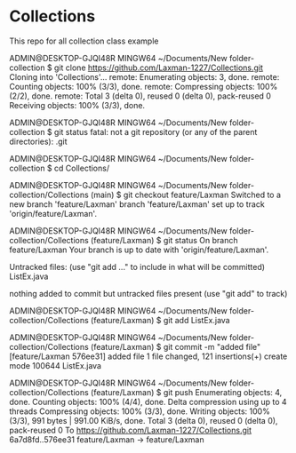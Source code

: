 # Collections
This repo for all collection class example




ADMIN@DESKTOP-GJQI48R MINGW64 ~/Documents/New folder-collection
$ git clone https://github.com/Laxman-1227/Collections.git
Cloning into 'Collections'...
remote: Enumerating objects: 3, done.
remote: Counting objects: 100% (3/3), done.
remote: Compressing objects: 100% (2/2), done.
remote: Total 3 (delta 0), reused 0 (delta 0), pack-reused 0
Receiving objects: 100% (3/3), done.

ADMIN@DESKTOP-GJQI48R MINGW64 ~/Documents/New folder-collection
$ git status
fatal: not a git repository (or any of the parent directories): .git

ADMIN@DESKTOP-GJQI48R MINGW64 ~/Documents/New folder-collection
$ cd Collections/

ADMIN@DESKTOP-GJQI48R MINGW64 ~/Documents/New folder-collection/Collections (main)
$ git checkout feature/Laxman
Switched to a new branch 'feature/Laxman'
branch 'feature/Laxman' set up to track 'origin/feature/Laxman'.

ADMIN@DESKTOP-GJQI48R MINGW64 ~/Documents/New folder-collection/Collections (feature/Laxman)
$ git status
On branch feature/Laxman
Your branch is up to date with 'origin/feature/Laxman'.

Untracked files:
  (use "git add <file>..." to include in what will be committed)
        ListEx.java

nothing added to commit but untracked files present (use "git add" to track)

ADMIN@DESKTOP-GJQI48R MINGW64 ~/Documents/New folder-collection/Collections (feature/Laxman)
$ git add ListEx.java


ADMIN@DESKTOP-GJQI48R MINGW64 ~/Documents/New folder-collection/Collections (feature/Laxman)
$ git commit -m "added file"
[feature/Laxman 576ee31] added file
 1 file changed, 121 insertions(+)
 create mode 100644 ListEx.java

ADMIN@DESKTOP-GJQI48R MINGW64 ~/Documents/New folder-collection/Collections (feature/Laxman)
$ git push
Enumerating objects: 4, done.
Counting objects: 100% (4/4), done.
Delta compression using up to 4 threads
Compressing objects: 100% (3/3), done.
Writing objects: 100% (3/3), 991 bytes | 991.00 KiB/s, done.
Total 3 (delta 0), reused 0 (delta 0), pack-reused 0
To https://github.com/Laxman-1227/Collections.git
   6a7d8fd..576ee31  feature/Laxman -> feature/Laxman


